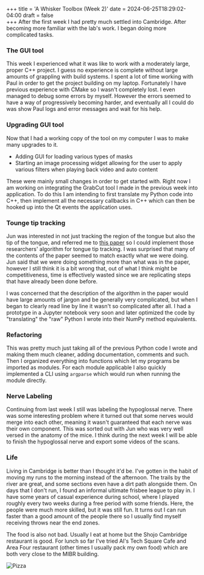 +++
title = 'A Whisker Toolbox (Week 2)'
date = 2024-06-25T18:29:02-04:00
draft = false  
+++
After the first week I had pretty much settled into Cambridge. After becoming more familiar with the lab's work. I began doing more complicated tasks. 
<!--more-->

### The GUI tool 
This week I experienced what it was like to work with a moderately large, proper C++ project. I guess no experience is complete without large amounts of grappling with build systems. I spent a lot of time working with Paul in order to get the project building on my laptop. Fortunately I have previous experience with CMake so I wasn't completely lost. I even managed to debug some errors by myself. However the errors seemed to have a way of progressively becoming harder, and eventually all I could do was show Paul logs and error messages and wait for his help.

### Upgrading GUI tool
Now that I had a working copy of the tool on my computer I was to make many upgrades to it.
- Adding GUI for loading various types of masks
- Starting an image processing widget allowing for the user to apply various filters when playing back video and auto content

These were mainly small changes in order to get started with. Right now I am working on integrating the GrabCut tool I made in the previous week into application. To do this I am intending to first translate my Python code into C++, then implement all the necessary callbacks in C++ which can then be hooked up into the Qt events the application uses.  

### Tounge tip tracking
Jun was interested in not just tracking the region of the tongue but also the tip of the tongue, and referred me to [this paper](https://www.ncbi.nlm.nih.gov/pmc/articles/PMC8299742/) so I could implement those researchers' algorithm for tongue tip tracking. I was surprised that many of the contents of the paper seemed to match exactly what we were doing. Jun said that we were doing something more than what was in the paper, however I still think it is a bit wrong that, out of what I think might be competitiveness, time is effectively wasted since we are replicating steps that have already been done before. 

I was concerned that the description of the algorithm in the paper would have large amounts of jargon and be generally very complicated, but when I began to clearly read line by line it wasn't so complicated after all. I had a prototype in a Jupyter notebook very soon and later optimized the code by "translating" the "raw" Python I wrote into their NumPy method equivalents.

### Refactoring
This was pretty much just taking all of the previous Python code I wrote and making them much cleaner, adding documentation, comments and such. Then I organized everything into functions which let my programs be imported as modules. For each module applicable I also quickly implemented a CLI using `argparse` which would run when running the module directly. 

### Nerve Labeling
Continuing from last week I still was labeling the hypoglossal nerve. There was some interesting problem where it turned out that some nerves would merge into each other, meaning it wasn't guaranteed that each nerve was their own component. This was sorted out with Jun who was very well versed in the anatomy of the mice. I think during the next week I will be able to finish the hypoglossal nerve and export some videos of the scans. 

### Life
Living in Cambridge is better than I thought it'd be. I've gotten in the habit of moving my runs to the morning instead of the afternoon. The trails by the river are great, and some sections even have a dirt path alongside them. On days that I don't run, I found an informal ultimate frisbee league to play in. I have some years of casual experience during school, where I played roughly every two weeks during a free period with some friends. Here, the people were much more skilled, but it was still fun. It turns out I can run faster than a good amount of the people there so I usually find myself receiving throws near the end zones.  

The food is also not bad. Usually I eat at home but the Shojo Cambridge restaurant is good. For lunch so far I've tried Al's Tech Square Cafe and Area Four restaurant (other times I usually pack my own food) which are both very close to the MIBR building.

![Pizza](/images/IMG_0017.jpeg)


